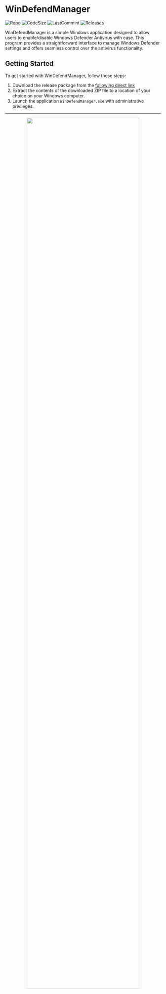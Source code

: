 
WinDefendManager
==============================================================================================================

![Repo](https://img.shields.io/github/repo-size/ZygoteCode/WinDefendManager?style=for-the-badge)
![CodeSize](https://img.shields.io/github/languages/code-size/ZygoteCode/WinDefendManager?style=for-the-badge)
![LastCommint](https://img.shields.io/github/last-commit/ZygoteCode/WinDefendManager?style=for-the-badge)
![Releases](https://img.shields.io/github/downloads/ZygoteCode/WinDefendManager/total?style=for-the-badge)

WinDefendManager is a simple Windows application designed to allow users to enable/disable Windows Defender Antivirus with ease. 
This program provides a straightforward interface to manage Windows Defender settings and offers seamless control over the antivirus functionality.

Getting Started
--------------------------------------------------------------------------------------------------------------

To get started with WinDefendManager, follow these steps:

1. Download the release package from the [following direct link](https://github.com/ZygoteCode/WinDefendManager/releases/download/v4/WinDefendManager.V4.rar)
2. Extract the contents of the downloaded ZIP file to a location of your choice on your Windows computer.
3. Launch the application `WinDefendManager.exe` with administrative privileges.

--------------------------------------------------------------------------------------------------------------

<div align="center">
<img width=85% src="https://github.com/AlexeyLepov/WinDefendManager/assets/77492646/b0712de9-9d9a-414f-b5b3-2d161790e718"/>
</div>
